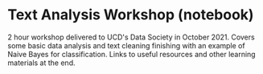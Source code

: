 # Text Analysis Workshop (notebook)
2 hour workshop delivered to UCD's Data Society in October 2021. Covers some basic data analysis and text cleaning finishing with an example of Naive Bayes for classification. Links to useful resources and other learning materials at the end.

